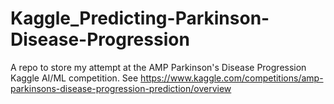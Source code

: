 # Kaggle_Predicting-Parkinson-Disease-Progression
 A repo to store my attempt at the AMP Parkinson's Disease Progression Kaggle AI/ML competition. See https://www.kaggle.com/competitions/amp-parkinsons-disease-progression-prediction/overview

